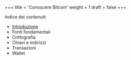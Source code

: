 +++
title = 'Conoscere Bitcoin'
weight = 1
draft = false
+++

Indice dei contenuti:

- [Introduzione](https://trama81.github.io/bitcoin/1_teoria_base/1_conoscere_bitcoin/1_introduzione/index.html)
- Fonti fondamentali
- Crittografia
- Chiavi e indirizzi
- Transazioni
- Wallet





